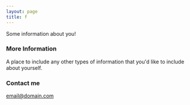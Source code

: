 ```yaml
---
layout: page
title: f
---
```


Some information about you!

### More Information

A place to include any other types of information that you'd like to include about yourself.

### Contact me

[email@domain.com](mailto:email@domain.com)
